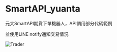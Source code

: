 # SmartAPI_yuanta
元大SmartAPI期貨下單機器人，API調用部分代碼範例

並使用LINE notify通知交易情況

![Trader](https://i.imgur.com/h82bZ8Q.png)
